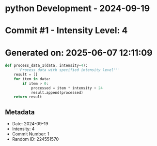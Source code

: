 ﻿# python Development - 2024-09-19
# Commit #1 - Intensity Level: 4
# Generated on: 2025-06-07 12:11:09
```python
def process_data_1(data, intensity=4):
    '''Process data with specified intensity level'''
    result = []
    for item in data:
        if item > 0:
            processed = item * intensity + 24
            result.append(processed)
    return result
```
## Metadata
- Date: 2024-09-19
- Intensity: 4
- Commit Number: 1
- Random ID: 224551570

